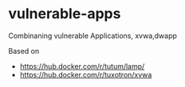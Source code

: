 # vulnerable-apps
Combinaning vulnerable Applications, xvwa,dwapp

Based on 
 - https://hub.docker.com/r/tutum/lamp/
 - https://hub.docker.com/r/tuxotron/xvwa
